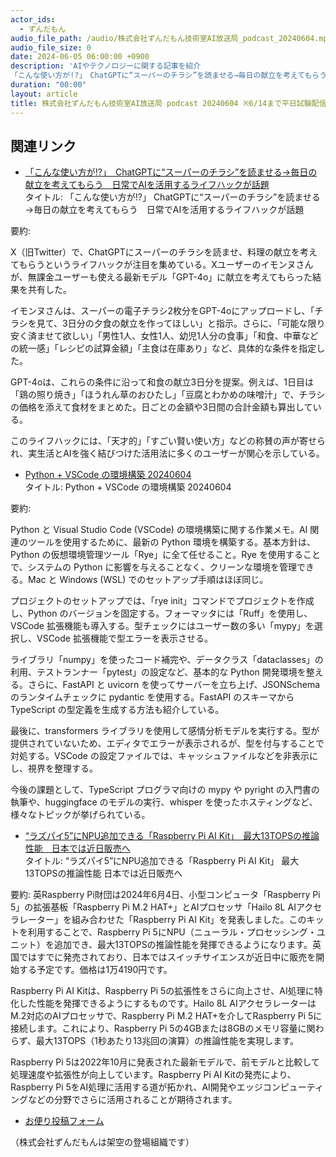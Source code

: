 ```yaml
---
actor_ids:
  - ずんだもん
audio_file_path: /audio/株式会社ずんだもん技術室AI放送局_podcast_20240604.mp3
audio_file_size: 0
date: 2024-06-05 06:00:00 +0900
description: 'AIやテクノロジーに関する記事を紹介  
「こんな使い方が!?」　ChatGPTに“スーパーのチラシ”を読ませる→毎日の献立を考えてもらう　日常でAIを活用するライフハックが話題、Python + VSCode の環境構築 20240604、“ラズパイ5”にNPU追加できる「Raspberry Pi AI Kit」　最大13TOPSの推論性能　日本では近日販売へ、'
duration: "00:00"
layout: article
title: 株式会社ずんだもん技術室AI放送局 podcast 20240604 ※6/14まで平日試験配信中
---
```


## 関連リンク


- [「こんな使い方が!?」　ChatGPTに“スーパーのチラシ”を読ませる→毎日の献立を考えてもらう　日常でAIを活用するライフハックが話題](https://nlab.itmedia.co.jp/nl/articles/2406/04/news044.html)  
タイトル: 「こんな使い方が!?」 ChatGPTに“スーパーのチラシ”を読ませる→毎日の献立を考えてもらう　日常でAIを活用するライフハックが話題

要約: 

X（旧Twitter）で、ChatGPTにスーパーのチラシを読ませ、料理の献立を考えてもらうというライフハックが注目を集めている。Xユーザーのイモンヌさんが、無課金ユーザーも使える最新モデル「GPT-4o」に献立を考えてもらった結果を共有した。

イモンヌさんは、スーパーの電子チラシ2枚分をGPT-4oにアップロードし、「チラシを見て、3日分の夕食の献立を作ってほしい」と指示。さらに、「可能な限り安く済ませて欲しい」「男性1人、女性1人、幼児1人分の食事」「和食、中華などの統一感」「レシピの試算金額」「主食は在庫あり」など、具体的な条件を指定した。

GPT-4oは、これらの条件に沿って和食の献立3日分を提案。例えば、1日目は「鶏の照り焼き」「ほうれん草のおひたし」「豆腐とわかめの味噌汁」で、チラシの価格を添えて食材をまとめた。日ごとの金額や3日間の合計金額も算出している。

このライフハックには、「天才的」「すごい賢い使い方」などの称賛の声が寄せられ、実生活とAIを強く結びつけた活用法に多くのユーザーが関心を示している。


- [Python + VSCode の環境構築 20240604](https://zenn.dev/mizchi/articles/setup-python-20240604)  
タイトル: Python + VSCode の環境構築 20240604

要約:

Python と Visual Studio Code (VSCode) の環境構築に関する作業メモ。AI 関連のツールを使用するために、最新の Python 環境を構築する。基本方針は、Python の仮想環境管理ツール「Rye」に全て任せること。Rye を使用することで、システムの Python に影響を与えることなく、クリーンな環境を管理できる。Mac と Windows (WSL) でのセットアップ手順はほぼ同じ。

プロジェクトのセットアップでは、「rye init」コマンドでプロジェクトを作成し、Python のバージョンを固定する。フォーマッタには「Ruff」を使用し、VSCode 拡張機能も導入する。型チェックにはユーザー数の多い「mypy」を選択し、VSCode 拡張機能で型エラーを表示させる。

ライブラリ「numpy」を使ったコード補完や、データクラス「dataclasses」の利用、テストランナー「pytest」の設定など、基本的な Python 開発環境を整える。さらに、FastAPI と uvicorn を使ってサーバーを立ち上げ、JSONSchema のランタイムチェックに pydantic を使用する。FastAPI のスキーマから TypeScript の型定義を生成する方法も紹介している。

最後に、transformers ライブラリを使用して感情分析モデルを実行する。型が提供されていないため、エディタでエラーが表示されるが、型を付与することで対処する。VSCode の設定ファイルでは、キャッシュファイルなどを非表示にし、視界を整理する。

今後の課題として、TypeScript プログラマ向けの mypy や pyright の入門書の執筆や、huggingface のモデルの実行、whisper を使ったホスティングなど、様々なトピックが挙げられている。


- [“ラズパイ5”にNPU追加できる「Raspberry Pi AI Kit」　最大13TOPSの推論性能　日本では近日販売へ](https://www.itmedia.co.jp/aiplus/articles/2406/04/news185.html)  
タイトル: “ラズパイ5”にNPU追加できる「Raspberry Pi AI Kit」 最大13TOPSの推論性能 日本では近日販売へ

要約:
英Raspberry Pi財団は2024年6月4日、小型コンピュータ「Raspberry Pi 5」の拡張基板「Raspberry Pi M.2 HAT+」とAIプロセッサ「Hailo 8L AIアクセラレーター」を組み合わせた「Raspberry Pi AI Kit」を発表しました。このキットを利用することで、Raspberry Pi 5にNPU（ニューラル・プロセッシング・ユニット）を追加でき、最大13TOPSの推論性能を発揮できるようになります。英国ではすでに発売されており、日本ではスイッチサイエンスが近日中に販売を開始する予定です。価格は1万4190円です。

Raspberry Pi AI Kitは、Raspberry Pi 5の拡張性をさらに向上させ、AI処理に特化した性能を発揮できるようにするものです。Hailo 8L AIアクセラレーターはM.2対応のAIプロセッサで、Raspberry Pi M.2 HAT+を介してRaspberry Pi 5に接続します。これにより、Raspberry Pi 5の4GBまたは8GBのメモリ容量に関わらず、最大13TOPS（1秒あたり13兆回の演算）の推論性能を実現します。

Raspberry Pi 5は2022年10月に発表された最新モデルで、前モデルと比較して処理速度や拡張性が向上しています。Raspberry Pi AI Kitの発売により、Raspberry Pi 5をAI処理に活用する道が拓かれ、AI開発やエッジコンピューティングなどの分野でさらに活用されることが期待されます。



- [お便り投稿フォーム](https://forms.gle/ffg4JTfqdiqK62qf9)

（株式会社ずんだもんは架空の登場組織です）
